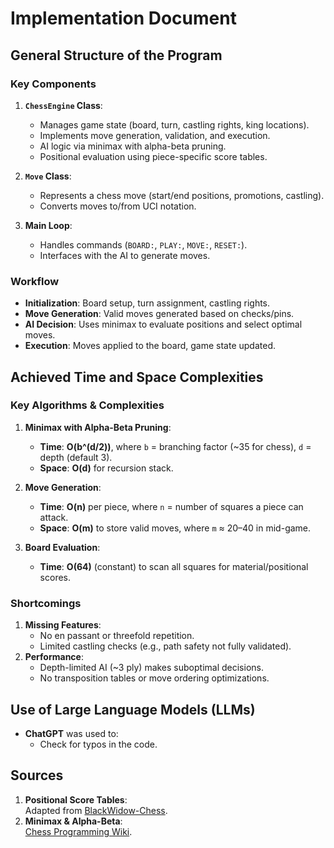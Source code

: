 # Implementation Document

## General Structure of the Program

### Key Components
1. **`ChessEngine` Class**:  
   - Manages game state (board, turn, castling rights, king locations).  
   - Implements move generation, validation, and execution.  
   - AI logic via minimax with alpha-beta pruning.  
   - Positional evaluation using piece-specific score tables.  

2. **`Move` Class**:  
   - Represents a chess move (start/end positions, promotions, castling).  
   - Converts moves to/from UCI notation.  

3. **Main Loop**:  
   - Handles commands (`BOARD:`, `PLAY:`, `MOVE:`, `RESET:`).  
   - Interfaces with the AI to generate moves.  

### Workflow
- **Initialization**: Board setup, turn assignment, castling rights.  
- **Move Generation**: Valid moves generated based on checks/pins.  
- **AI Decision**: Uses minimax to evaluate positions and select optimal moves.  
- **Execution**: Moves applied to the board, game state updated.  


## Achieved Time and Space Complexities

### Key Algorithms & Complexities
1. **Minimax with Alpha-Beta Pruning**:  
   - **Time**: **O(b^(d/2))**, where `b` = branching factor (~35 for chess), `d` = depth (default 3).  
   - **Space**: **O(d)** for recursion stack.  

2. **Move Generation**:  
   - **Time**: **O(n)** per piece, where `n` = number of squares a piece can attack.  
   - **Space**: **O(m)** to store valid moves, where `m` ≈ 20–40 in mid-game.  

3. **Board Evaluation**:  
   - **Time**: **O(64)** (constant) to scan all squares for material/positional scores.  

### Shortcomings
1. **Missing Features**:  
   - No en passant or threefold repetition.  
   - Limited castling checks (e.g., path safety not fully validated).  
2. **Performance**:  
   - Depth-limited AI (~3 ply) makes suboptimal decisions.  
   - No transposition tables or move ordering optimizations.  


## Use of Large Language Models (LLMs)

- **ChatGPT** was used to:  
  - Check for typos in the code.

## Sources

1. **Positional Score Tables**:  
   Adapted from [BlackWidow-Chess](https://github.com/amir650/BlackWidow-Chess).  
2. **Minimax & Alpha-Beta**:  
   [Chess Programming Wiki](https://www.chessprogramming.org).  

